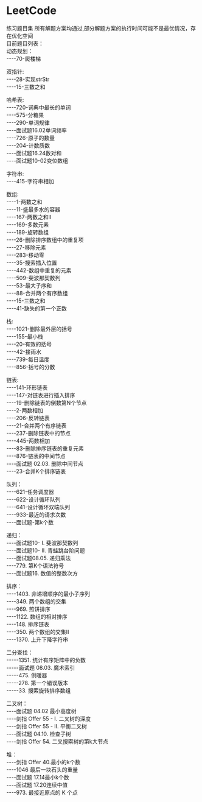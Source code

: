 # LeetCode
练习题目集
所有解题方案均通过,部分解题方案的执行时间可能不是最优情况，存在优化空间<br>
目前题目列表：<br>
动态规划：<br>
----70-爬楼梯<br>

双指针:<br>
----28-实现strStr<br>
----15-三数之和<br>

哈希表:<br>
----720-词典中最长的单词<br>
----575-分糖果<br>
----290-单词规律<br>
----面试题16.02单词频率<br>
----726-原子的数量<br>
----204-计数质数<br>
----面试题16.24数对和<br>
----面试题10-02变位数组<br>

字符串:<br>
----415-字符串相加<br>

数组:<br>
----1-两数之和<br>
----11-盛最多水的容器<br>
----167-两数之和II<br>
----169-多数元素<br>
----189-旋转数组<br>
----26-删除排序数组中的重复项<br>
----27-移除元素<br>
----283-移动零<br>
----35-搜索插入位置<br>
----442-数组中重复的元素<br>
----509-斐波那契数列<br>
----53-最大子序和<br>
----88-合并两个有序数组<br>
----15-三数之和<br>
----41-缺失的第一个正数<br>

栈:<br>
----1021-删除最外层的括号<br>
----155-最小栈<br>
----20-有效的括号<br>
----42-接雨水<br>
----739-每日温度<br>
----856-括号的分数<br>

链表:<br>
----141-环形链表<br>
----147-对链表进行插入排序<br>
----19-删除链表的倒数第N个节点<br>
----2-两数相加<br>
----206-反转链表<br>
----21-合并两个有序链表<br>
----237-删除链表中的节点<br>
----445-两数相加<br>
----83-删除排序链表的重复元素<br>
----876-链表的中间节点<br>
----面试题 02.03. 删除中间节点<br>
----23-合并K个排序链表<br>

队列：<br>
----621-任务调度器<br>
----622-设计循环队列<br>
----641-设计循环双端队列<br>
----933-最近的请求次数<br>
----面试题-第k个数<br>

递归：<br>
----面试题10- I. 斐波那契数列<br>
----面试题10- II. 青蛙跳台阶问题<br>
----面试题08.05. 递归乘法<br>
----779. 第K个语法符号<br>
----面试题16. 数值的整数次方<br>

排序：<br>
----1403. 非递增顺序的最小子序列<br>
----349. 两个数组的交集<br>
----969. 煎饼排序<br>
----1122. 数组的相对排序<br>
----148. 排序链表<br>
----350. 两个数组的交集II<br>
----1370. 上升下降字符串<br>

二分查找：<br>
-----1351. 统计有序矩阵中的负数<br>
-----面试题 08.03. 魔术索引<br>
-----475. 供暖器<br>
-----278. 第一个错误版本<br>
-----33. 搜索旋转排序数组<br>

二叉树：<br>
----面试题 04.02 最小高度树<br>
----剑指 Offer 55 - I. 二叉树的深度<br>
----剑指 Offer 55 - II. 平衡二叉树<br>
----面试题 04.10. 检查子树<br>
----剑指 Offer 54. 二叉搜索树的第k大节点<br>

堆：<br>
----剑指 Offer 40.最小的k个数<br>
----1046 最后一块石头的重量<br>
----面试题 17.14最小k个数<br>
----面试题 17.20连续中值<br>
----973. 最接近原点的 K 个点<br>